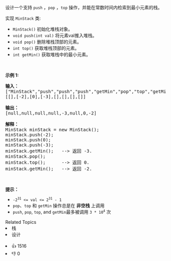 <p>设计一个支持 <code>push</code> ，<code>pop</code> ，<code>top</code> 操作，并能在常数时间内检索到最小元素的栈。</p>

<p>实现 <code>MinStack</code> 类:</p>

<ul> 
 <li><code>MinStack()</code> 初始化堆栈对象。</li> 
 <li><code>void push(int val)</code> 将元素val推入堆栈。</li> 
 <li><code>void pop()</code> 删除堆栈顶部的元素。</li> 
 <li><code>int top()</code> 获取堆栈顶部的元素。</li> 
 <li><code>int getMin()</code> 获取堆栈中的最小元素。</li> 
</ul>

<p>&nbsp;</p>

<p><strong>示例 1:</strong></p>

<pre>
<strong>输入：</strong>
["MinStack","push","push","push","getMin","pop","top","getMin"]
[[],[-2],[0],[-3],[],[],[],[]]

<strong>输出：</strong>
[null,null,null,null,-3,null,0,-2]

<strong>解释：</strong>
MinStack minStack = new MinStack();
minStack.push(-2);
minStack.push(0);
minStack.push(-3);
minStack.getMin();   --&gt; 返回 -3.
minStack.pop();
minStack.top();      --&gt; 返回 0.
minStack.getMin();   --&gt; 返回 -2.
</pre>

<p>&nbsp;</p>

<p><strong>提示：</strong></p>

<ul> 
 <li><code>-2<sup>31</sup>&nbsp;&lt;= val &lt;= 2<sup>31</sup>&nbsp;- 1</code></li> 
 <li><code>pop</code>、<code>top</code> 和 <code>getMin</code> 操作总是在 <strong>非空栈</strong> 上调用</li> 
 <li><code>push</code>,&nbsp;<code>pop</code>,&nbsp;<code>top</code>, and&nbsp;<code>getMin</code>最多被调用&nbsp;<code>3 * 10<sup>4</sup></code>&nbsp;次</li> 
</ul>

<div><div>Related Topics</div><div><li>栈</li><li>设计</li></div></div><br><div><li>👍 1516</li><li>👎 0</li></div>